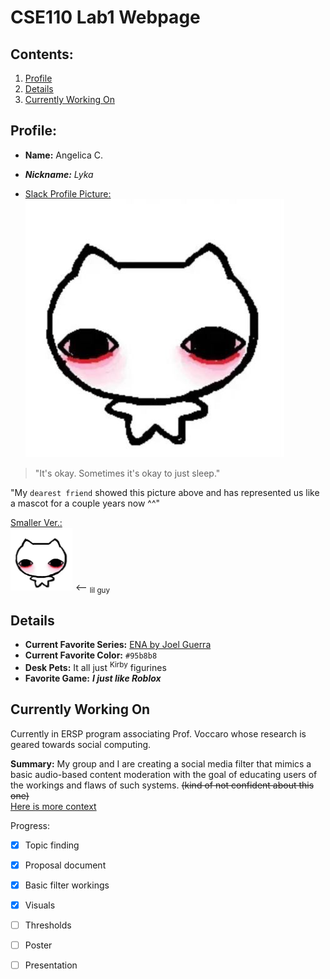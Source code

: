 # CSE110 Lab1 Webpage 
## Contents:
1. [Profile](#Profile)
2. [Details](#Details)
3. [Currently Working On](#Current)

## Profile:
- **Name:** Angelica C.
- _**Nickname:** Lyka_

- <ins>Slack Profile Picture:</ins>\
![Image](Images/profile_picture.jpg)

>"It's okay. Sometimes it's okay to just sleep." 

"My `dearest friend` showed this picture above and has represented us like a mascot for a couple years now ^^"

<ins>Smaller Ver.:</ins>\
<img src = "Images/profile_picture.jpg" alt="drawing" width="100"/> <-- <sub>lil guy</sub>

## Details
- **Current Favorite Series:** [ENA by Joel Guerra](https://www.youtube.com/@JoelG)
- **Current Favorite Color:** `#95b8b8`
- **Desk Pets:** It all just <sup>Kirby</sup> figurines
- **Favorite Game:** ***I just like Roblox***

## Currently Working On
Currently in ERSP program associating Prof. Voccaro whose research is geared towards social computing.

**Summary:** My group and I are creating a social media filter that mimics a basic audio-based content moderation with the goal of educating users of the workings and flaws of such systems. ~~(kind of not confident about this one)~~\
[Here is more context](Lab1_Cont.md)

Progress:
- [x] Topic finding
- [x] Proposal document
- [x] Basic filter workings
- [x] Visuals
- [ ] Thresholds
- [ ] Poster
- [ ] Presentation


